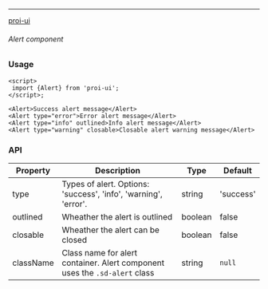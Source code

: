 ---

[proi-ui](https://github.com/specialdoom/proi-ui)

###### Alert component

### Usage

```sveltehtml
<script>
 import {Alert} from 'proi-ui';
</script>;

<Alert>Success alert message</Alert>
<Alert type="error">Error alert message</Alert>
<Alert type="info" outlined>Info alert message</Alert>
<Alert type="warning" closable>Closable alert warning message</Alert>
```

### API

| Property  | Description                                                              | Type    | Default   |
| --------- | ------------------------------------------------------------------------ | ------- | --------- |
| type      | Types of alert. Options: 'success', 'info', 'warning', 'error'.          | string  | 'success' |
| outlined  | Wheather the alert is outlined                                           | boolean | false     |
| closable  | Wheather the alert can be closed                                         | boolean | false     |
| className | Class name for alert container. Alert component uses the `.sd-alert` class | string  | `null`    |
